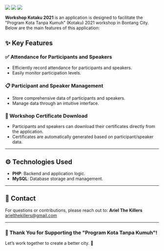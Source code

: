 ![](https://img.shields.io/badge/PHP-8.0-blue?logo=php&style=flat-square) ![](https://img.shields.io/badge/MySQL-5.7-blue?logo=mysql&style=flat-square) ![](https://img.shields.io/badge/Status-Inactive-red?style=flat-square)

**Workshop Kotaku 2021** is an application is designed to facilitate the "Program Kota Tanpa Kumuh" (Kotaku) 2021 workshop in Bontang City. Below are the main features of this application:

## ✨ Key Features

### ✅ Attendance for Participants and Speakers
- Efficiently record attendance for participants and speakers.
- Easily monitor participation levels.

### 📋 Participant and Speaker Management
- Store comprehensive data of participants and speakers.
- Manage data through an intuitive interface.

### 🏅 Workshop Certificate Download
- Participants and speakers can download their certificates directly from the application.
- Certificates are automatically generated based on participant/speaker data.

---

## ⚙️ Technologies Used

- **PHP**: Backend and application logic.
- **MySQL**: Database storage and management.

---

## 📧 Contact

For questions or contributions, please reach out to:
**Ariel The Killers**  
[arielthekillers@gmail.com](mailto:arielthekillers@gmail.com)

---

### 🎉 Thank You for Supporting the "Program Kota Tanpa Kumuh"!

Let’s work together to create a better city. 🚀
